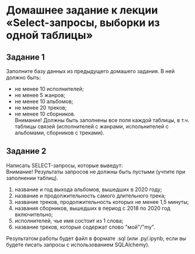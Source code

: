 # Домашнее задание к лекции «Select-запросы, выборки из одной таблицы»

## Задание 1

Заполните базу данных из предыдущего домашего задания. В ней должно быть:

* не менее 10 исполнителей;
* не менее 5 жанров;
* не менее 10 альбомов;
* не менее 20 треков;
* не менее 10 сборников.  
Внимание! Должны быть заполнены все поля каждой таблицы, в т.ч. таблицы связей (исполнителей с жанрами, испольнителей с альбомами, сборников с треками).

## Задание 2

Написать SELECT-запросы, которые выведут:  
Внимание! Результаты запросов не должны быть пустыми (учтите при заполнении таблиц).

1. название и год выхода альбомов, вышедших в 2020 году;
2. название и продолжительность самого длительного трека;
3. название треков, продолжительность которых не менее 1,5 минуты;
4. названия сборников, вышедших в период с 2018 по 2020 год включительно;
5. исполнителей, чье имя состоит из 1 слова;
6. название треков, которые содержат слово "мой"/"my". 

Результатом работы будет файл в формате .sql (или .py/.ipynb, если вы будете писать запросы с использованием SQLAlchemy).
